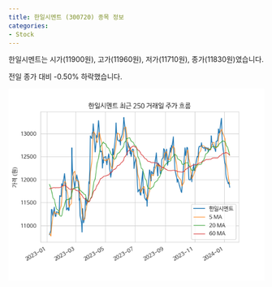 ```yaml
---
title: 한일시멘트 (300720) 종목 정보
categories:
- Stock
---
```


한일시멘트는 시가(11900원), 고가(11960원), 저가(11710원), 종가(11830원)였습니다.

전일 종가 대비 -0.50% 하락했습니다.

<!-- more -->

![300720](/assets/images/stock/300720.png)